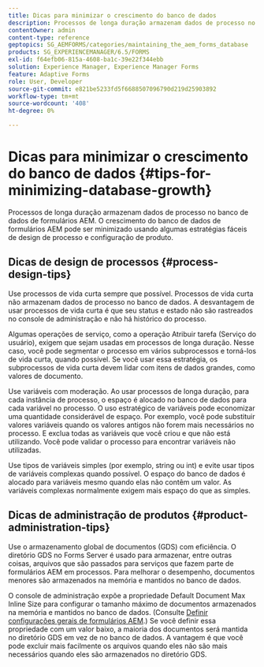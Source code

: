 ```yaml
---
title: Dicas para minimizar o crescimento do banco de dados
description: Processos de longa duração armazenam dados de processo no banco de dados de formulários AEM. O crescimento do banco de dados de formulários AEM pode ser minimizado usando algumas estratégias fáceis de design de processo e configuração de produto.
contentOwner: admin
content-type: reference
geptopics: SG_AEMFORMS/categories/maintaining_the_aem_forms_database
products: SG_EXPERIENCEMANAGER/6.5/FORMS
exl-id: f64efb06-815a-4608-ba1c-39e22f344ebb
solution: Experience Manager, Experience Manager Forms
feature: Adaptive Forms
role: User, Developer
source-git-commit: e821be5233fd5f6688507096790d219d25903892
workflow-type: tm+mt
source-wordcount: '408'
ht-degree: 0%

---
```


# Dicas para minimizar o crescimento do banco de dados {#tips-for-minimizing-database-growth}

Processos de longa duração armazenam dados de processo no banco de dados de formulários AEM. O crescimento do banco de dados de formulários AEM pode ser minimizado usando algumas estratégias fáceis de design de processo e configuração de produto.

## Dicas de design de processos {#process-design-tips}

Use processos de vida curta sempre que possível. Processos de vida curta não armazenam dados de processo no banco de dados. A desvantagem de usar processos de vida curta é que seu status e estado não são rastreados no console de administração e não há histórico do processo.

Algumas operações de serviço, como a operação Atribuir tarefa (Serviço do usuário), exigem que sejam usadas em processos de longa duração. Nesse caso, você pode segmentar o processo em vários subprocessos e torná-los de vida curta, quando possível. Se você usar essa estratégia, os subprocessos de vida curta devem lidar com itens de dados grandes, como valores de documento.

Use variáveis com moderação. Ao usar processos de longa duração, para cada instância de processo, o espaço é alocado no banco de dados para cada variável no processo. O uso estratégico de variáveis pode economizar uma quantidade considerável de espaço. Por exemplo, você pode substituir valores variáveis quando os valores antigos não forem mais necessários no processo. E exclua todas as variáveis que você criou e que não está utilizando. Você pode validar o processo para encontrar variáveis não utilizadas.

Use tipos de variáveis simples (por exemplo, string ou int) e evite usar tipos de variáveis complexas quando possível. O espaço do banco de dados é alocado para variáveis mesmo quando elas não contêm um valor. As variáveis complexas normalmente exigem mais espaço do que as simples.

## Dicas de administração de produtos {#product-administration-tips}

Use o armazenamento global de documentos (GDS) com eficiência. O diretório GDS no Forms Server é usado para armazenar, entre outras coisas, arquivos que são passados para serviços que fazem parte de formulários AEM em processos. Para melhorar o desempenho, documentos menores são armazenados na memória e mantidos no banco de dados.

O console de administração expõe a propriedade Default Document Max Inline Size para configurar o tamanho máximo de documentos armazenados na memória e mantidos no banco de dados. (Consulte [Definir configurações gerais de formulários AEM](/help/forms/using/admin-help/configure-general-aem-forms-settings.md#configure-general-aem-forms-settings).) Se você definir essa propriedade com um valor baixo, a maioria dos documentos será mantida no diretório GDS em vez de no banco de dados. A vantagem é que você pode excluir mais facilmente os arquivos quando eles não são mais necessários quando eles são armazenados no diretório GDS.
